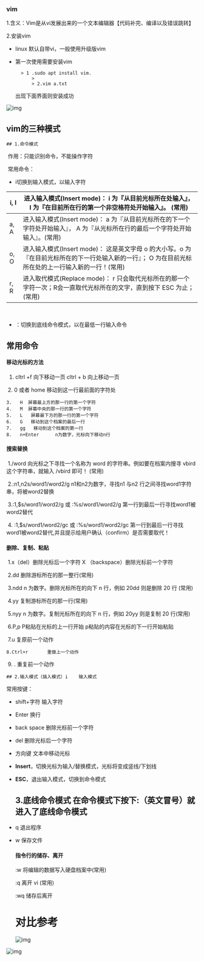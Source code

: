 ### vim

1.含义：Vim是从vi发展出来的一个文本编辑器【代码补完、编译以及错误跳转】

2.安装vim

  - linux 默认自带vi，一般使用升级版vim

  - 第一次使用需要安装vim

    	  > 1 .sudo apt install vim.
        	  >
        	  > 2.vim a.txt

    出现下面界面则安装成功

![img](https://img-blog.csdn.net/20180901175206674?watermark/2/text/aHR0cHM6Ly9ibG9nLmNzZG4ubmV0L2xpeGluZ2h1YTY2Ng==/font/5a6L5L2T/fontsize/400/fill/I0JBQkFCMA==/dissolve/70)

## vim的三种模式

	## 1.命令模式



​		作用：只能识别命令，不能操作字符

​		 常用命令：

*  i切换到输入模式，以输入字符

  | i, I | 进入输入模式(Insert mode)： i 为『从目前光标所在处输入』， I 为『在目前所在行的第一个非空格符处开始输入』。 (常用) |
  | ---- | ------------------------------------------------------------ |
  | a, A | 进入输入模式(Insert mode)： a 为『从目前光标所在的下一个字符处开始输入』， A 为『从光标所在行的最后一个字符处开始输入』。(常用) |
  | o, O | 进入输入模式(Insert mode)： 这是英文字母 o 的大小写。o 为『在目前光标所在的下一行处输入新的一行』； O 为在目前光标所在处的上一行输入新的一行！(常用) |
  | r, R | 进入取代模式(Replace mode)： r 只会取代光标所在的那一个字符一次；R会一直取代光标所在的文字，直到按下 ESC 为止；(常用) |

  ​    

* ：切换到底线命令模式，以在最低一行输入命令

## 常用命令

#### 移动光标的方法

1. cltrl +f   向下移动一页            cltrl  +  b        向上移动一页

​	2.   0  或者 home    移动到这一行最前面的字符处

	3.   H  屏幕最上方的那一行的第一个字符
 	4.   M  屏幕中央的那一行的第一个字符
 	5.   L   屏幕最下方的那一行的第一个字符
 	6.   G   移动到这个档案的最后一行
 	7.   gg   移动到这个档案的第一行
 	8.   n+Enter      n为数字，光标向下移动n行

#### 搜索替换

​	1./word       向光标之下寻找一个名称为 word 的字符串。例如要在档案内搜寻 vbird 这个字符串，就输入 /vbird 即可！ (常用)

​	2.:n1,n2s/word1/word2/g    n1和n2为数字，寻找n1 与n2 行之间寻找word1字符串，将被word2替换 

​	3.:1,$s/word1/word2/g    或     :%s/word1/word2/g   第一行到最后一行寻找word1被word2替代

​    4. :1,$s/word1/word2/gc    或     :%s/word1/word2/gc    第一行到最后一行寻找word1被word2替代,并且提示给用户确认（confirm）是否需要取代！

#### 删除、复制、粘贴

​	1.x（del）删除光标后一个字符   X （backspace）删除光标前一个字符

​	2.dd     删除游标所在的那一整行(常用)

​	3.ndd     n 为数字。删除光标所在的向下 n 行，例如 20dd 则是删除 20 行 (常用)

​	4.yy         复制游标所在的那一行(常用)

​	5.nyy       n 为数字。复制光标所在的向下 n 行，例如 20yy 则是复制 20 行(常用)

​	6.P,p         P粘贴在光标的上一行开始              p粘贴的内容在光标的下一行开始粘贴

​	7.u            复原前一个动作

 	8.Ctrl+r       重做上一个动作

​	9.        .            重复前一个动作  

	## 2.输入模式（插入模式）i    输入模式 



 常用按键：

   * shift+字符      	输入字符 

   * Enter 换行

   * back space 删除光标前一个字符

   * del  删除光标后一个字符

   * 方向键  文本中移动光标

   * **Insert**，切换光标为输入/替换模式，光标将变成竖线/下划线

   * **ESC**，退出输入模式，切换到命令模式

     

     ## 3.底线命令模式   在命令模式下按下:（英文冒号）就进入了底线命令模式

* q 退出程序

* w 保存文件

  #### 指令行的储存、离开
  
  :w  将编辑的数据写入硬盘档案中(常用)
  
  :q 离开 vi (常用)
  
  :wq    储存后离开
  
  # 对比参考
  
  
  
  ![img](https://img-blog.csdnimg.cn/20190528110143779.png?x-oss-process=image/watermark,type_ZmFuZ3poZW5naGVpdGk,shadow_10,text_aHR0cHM6Ly9ibG9nLmNzZG4ubmV0L3dlaXhpbl80NDcwNjUxMg==,size_16,color_FFFFFF,t_70)

![img](https://www.runoob.com/wp-content/uploads/2014/07/vim-vi-workmodel.png)



